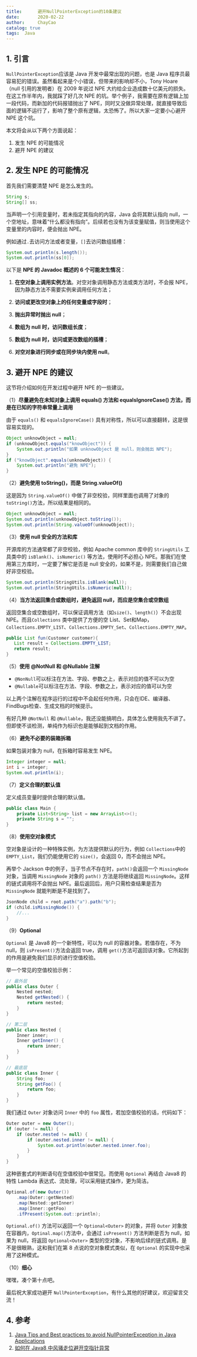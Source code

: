 ```yaml
---
title:      避开NullPointerException的10条建议
date:       2020-02-22
author:     ChayCao
catalog: true
tags:  Java
---
```


## 1. 引言

`NullPointerException`应该是 Java 开发中最常出现的问题，也是 Java 程序员最容易犯的错误。虽然看起来是个小错误，但带来的影响却不小，Tony Hoare（null 引用的发明者）在 2009 年说过 NPE 大约给企业造成数十亿美元的损失。在这工作半年内，我就踩了好几次 NPE 的坑。举个例子，我需要在原有逻辑上加一段代码，而新加的代码报错抛出了 NPE，同时又没做异常处理，就直接导致后面的逻辑不运行了，影响了整个原有逻辑，太恐怖了。所以大家一定要小心避开 NPE 这个坑。

本文将会从以下两个方面说起：

1. 发生 NPE 的可能情况
2. 避开 NPE 的建议



## 2. 发生 NPE 的可能情况

首先我们需要清楚 NPE 是怎么发生的。

```java
String s;
String[] ss;
```

当声明一个引用变量时，若未指定其指向的内容，Java 会将其默认指向 null，一个空地址，意味着“什么都没有指向”。后续若也没有为该变量赋值，则当使用这个变量里的内容时，便会抛出 NPE。

例如通过`.`去访问方法或者变量，`[]`去访问数组插槽：

```java
System.out.println(s.length());
System.out.println(ss[0]);
```

以下是 **NPE 的 Javadoc 概述的 6 个可能发生情况**：

1. **在空对象上调用实例方法**。对空对象调用静态方法或类方法时，不会报 NPE，因为静态方法不需要实例来调用任何方法；

2. **访问或更改空对象上的任何变量或字段时**；
3. **抛出异常时抛出 null**；
4. **数组为 null 时，访问数组长度**；
5. **数组为 null 时，访问或更改数组的插槽**；
6. **对空对象进行同步或在同步块内使用 null**。



## 3. 避开 NPE 的建议

这节将介绍如何在开发过程中避开 NPE 的一些建议。

（1）**尽量避免在未知对象上调用 equals() 方法和 equalsIgnoreCase() 方法，而是在已知的字符串常量上调用**

由于 `equals()` 和 `equalsIgnoreCase()` 具有对称性，所以可以直接翻转，这是很容易实现的。

```java
Object unknowObject = null;
if (unknowObject.equals("knowObject")) {
    System.out.println("如果 unknowObject 是 null，则会抛出 NPE");
}
if ("knowObject".equals(unknowObject)) {
    System.out.println("避免 NPE");
}
```



（2）**避免使用 toString()，而是 String.valueOf()**

这是因为 `String.valueOf()` 中做了非空校验，同样里面也调用了对象的 `toString()`方法，所以结果是相同的。

```java
Object unknowObject = null;
System.out.println(unknowObject.toString());
System.out.println(String.valueOf(unknowObject));
```



（3）**使用 null 安全的方法和库**

开源库的方法通常都了非空校验，例如 Apache common 库中的 `StringUtils` 工具类中的 `isBlank()`、`isNumeric()` 等方法，使用时不必担心 NPE。那我们在使用第三方库时，一定要了解它是否是 null 安全的，如果不是，则需要我们自己做好非空校验。

```java
System.out.println(StringUtils.isBlank(null));
System.out.println(StringUtils.isNumeric(null));
```



（4）**当方法返回集合或数组时，避免返回 null，而应是空集合或空数组**

返回空集合或空数组时，可以保证调用方法（如`size()`、`length()`）不会出现 NPE。而且`Collections` 类中提供了方便的空 List、Set和Map，`Collections.EMPTY_LIST`、`Collections.EMPTY_Set`、`Collections.EMPTY_MAP`。

```java
public List fun(Customer customer){
   List result = Collections.EMPTY_LIST;
   return result;
}
```



（5）**使用 @NotNull 和 @Nullable 注解**

- `@NonNull`可以标注在方法、字段、参数之上，表示对应的值不可以为空
- `@Nullable`可以标注在方法、字段、参数之上，表示对应的值可以为空

以上两个注解在程序运行的过程中不会起任何作用，只会在IDE、编译器、FindBugs检查、生成文档的时候提示。

有好几种 `@NotNull` 和 `@Nullable`，我还没能搞明白，具体怎么使用我先不讲了。但即使不谈检测，单纯作为标识也是能够起到文档的作用。



（6）**避免不必要的装箱拆箱**

如果包装对象为 null，在拆箱时容易发生 NPE。

```java
Integer integer = null;
int i = integer;
System.out.println(i);
```



（7）**定义合理的默认值**

定义成员变量时提供合理的默认值。

```java
public class Main {
    private List<String> list = new ArrayList<>();
    private String s = "";
}
```



（8）**使用空对象模式**

空对象是设计的一种特殊实例，为方法提供默认的行为，例如 `Collections`中的 `EMPTY_List`，我们仍能使用它的 `size()`，会返回 0，而不会抛出 NPE。

再举个 Jackson 中的例子，当子节点不存在时，`path()`会返回一个 `MissingNode` 对象，当调用 `MissingNode` 对象的 `path()` 方法是将继续返回 `MissingNode`。这样的链式调用将不会抛出 NPE。最后返回后，用户只需检查结果是否为 `MissingNode` 就能判断是不是找到了。

```java
JsonNode child = root.path("a").path("b");
if (child.isMissingNode()) {
    //...
}
```



（9）**Optional**

`Optional` 是 Java8 的一个新特性，可以为 null 的容器对象。若值存在，不为 null，则 `isPresent()`方法会返回 true，调用 `get()`方法可返回该对象。它所起到的作用是避免我们显示的进行空值校验。

举一个常见的空值校验示例：

```java
// 最外层
public class Outer {
    Nested nested;
    Nested getNested() {
        return nested;
    }
}
```

```java
// 第二层
public class Nested {
    Inner inner;
    Inner getInner() {
        return inner;
    }
}
```

```java
// 最底层
public class Inner {
    String foo;
    String getFoo() {
        return foo;
    }
}
```

我们通过 `Outer` 对象访问 `Inner` 中的 `foo` 属性，若加空值校验的话，代码如下：

```java
Outer outer = new Outer();
if (outer != null) {
    if (outer.nested != null) {
        if (outer.nested.inner != null) {
            System.out.println(outer.nested.inner.foo);
        }
    }
}
```

这种嵌套式的判断语句在空值校验中很常见。而使用 `Optional` 再结合 Java8 的特性 Lambda 表达式、流处理，可以采用链式操作，更为简洁。

```java
Optional.of(new Outer())
    .map(Outer::getNested)
    .map(Nested::getInner)
    .map(Inner::getFoo)
    .ifPresent(System.out::println);
```

`Optional.of()` 方法可以返回一个 `Optional<Outer>` 的对象，并将 `Outer` 对象放在容器内，`Optinal.map()`方法中，会通过 `isPresent()` 方法判断是否为 null，如果为 null，将返回 `Optional<Outer>` 类型的空对象，不影响后续的链式调用。是不是很眼熟，这和我们在第 8 点说的空对象模式类似，在 `Optional` 的实现中也采用了这种模式。



（10）**细心**

嘿嘿，凑个第十点吧。

最后祝大家成功避开 `NullPointerException`，有什么其他的好建议，欢迎留言交流！



## 4. 参考

1. [Java Tips and Best practices to avoid NullPointerException in Java Applications](https://javarevisited.blogspot.com/2013/05/ava-tips-and-best-practices-to-avoid-nullpointerexception-program-application.html )
2. [如何在 Java8 中风骚走位避开空指针异常](<https://juejin.im/post/5c41d8ae6fb9a049a42f575b#comment>)


